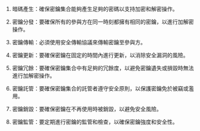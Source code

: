 1. 暗碼產生：確保密鑰集合能夠產生足夠的密碼以支持加密和解密操作。

2. 密鑰分發：要確保所有的參與方在同一時刻都擁有相同的密鑰，以進行加解密操作。

3. 密鑰傳輸：必須使用安全傳輸協議來傳輸密鑰至參與方。

4. 密鑰更新：要確保密鑰在固定的時間內進行更新，以消除安全漏洞的風險。

5. 密鑰冗餘：要確保密鑰集合中有足夠的冗餘度，以避免密鑰遺失或損毀時無法進行加解密操作。

6. 密鑰託管：要確保密鑰集合的託管者遵守安全原則，以保護密鑰免於被竊或濫用。

7. 密鑰銷毀：要確保密鑰在不再使用時被銷毀，以避免安全風險。

8. 密鑰監管：要定期進行密鑰的監管和檢查，以確保密鑰強度和安全性。